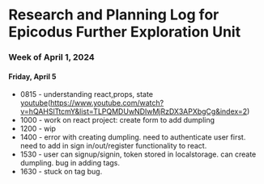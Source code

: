 # Research and Planning Log for Epicodus Further Exploration Unit

### Week of April 1, 2024

#### Friday, April 5

* 0815 - understanding react,props, state [youtube](https://www.youtube.com/watch?v=IYvD9oBCuJI)(https://www.youtube.com/watch?v=hQAHSlTtcmY&list=TLPQMDUwNDIwMjRzDX3APXbgCg&index=2)
* 1000 - work on react project: create form to add dumpling
* 1200 - wip
* 1400 - error with creating dumpling. need to authenticate user first. need to add in sign in/out/register functionality to react.
* 1530 - user can signup/signin, token stored in localstorage. can create dumpling. bug in adding tags.
* 1630 - stuck on tag bug.

<!-- -work on react project.
-work on responsive web design.
-a tutorial with integrating maps? mapbox?
-portfolio -->